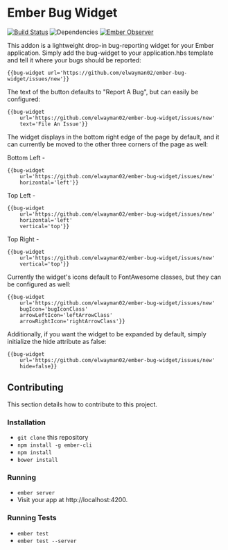 # Ember Bug Widget
[![Build Status](https://travis-ci.org/elwayman02/ember-bug-widget.svg?branch=master)](https://travis-ci.org/elwayman02/ember-bug-widget)
![Dependencies](https://david-dm.org/elwayman02/ember-bug-widget.svg)
[![Ember Observer](http://emberobserver.com/badges/ember-bug-widget.svg)](http://emberobserver.com/addons/ember-bug-widget)


This addon is a lightweight drop-in bug-reporting widget for your Ember application.  Simply add the bug-widget to your application.hbs template and tell it where your bugs should be reported:

```
{{bug-widget url='https://github.com/elwayman02/ember-bug-widget/issues/new'}}
```

The text of the button defaults to "Report A Bug", but can easily be configured:

```
{{bug-widget
    url='https://github.com/elwayman02/ember-bug-widget/issues/new'
    text='File An Issue'}}
```

The widget displays in the bottom right edge of the page by default, and it can currently be moved to the other three corners of the page as well:

Bottom Left -
```
{{bug-widget
    url='https://github.com/elwayman02/ember-bug-widget/issues/new'
    horizontal='left'}}
```

Top Left -
```
{{bug-widget
    url='https://github.com/elwayman02/ember-bug-widget/issues/new'
    horizontal='left'
    vertical='top'}}
```

Top Right -
```
{{bug-widget
    url='https://github.com/elwayman02/ember-bug-widget/issues/new'
    vertical='top'}}
```

Currently the widget's icons default to FontAwesome classes, but they can be configured as well:

```
{{bug-widget
    url='https://github.com/elwayman02/ember-bug-widget/issues/new'
    bugIcon='bugIconClass'
    arrowLeftIcon='leftArrowClass'
    arrowRightIcon='rightArrowClass'}}
```

Additionally, if you want the widget to be expanded by default, simply initialize the hide attribute as false:

```
{{bug-widget
    url='https://github.com/elwayman02/ember-bug-widget/issues/new'
    hide=false}}
```

## Contributing

This section details how to contribute to this project.

### Installation

* `git clone` this repository
* `npm install -g ember-cli`
* `npm install`
* `bower install`

### Running

* `ember server`
* Visit your app at http://localhost:4200.

### Running Tests

* `ember test`
* `ember test --server`
